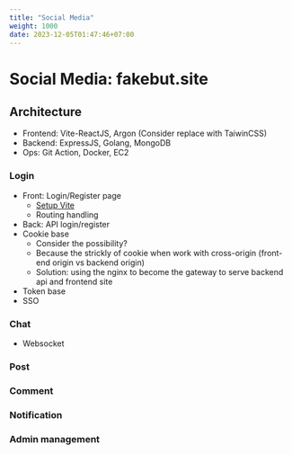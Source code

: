 ```yaml
---
title: "Social Media"
weight: 1000
date: 2023-12-05T01:47:46+07:00
---
```


# Social Media: fakebut.site

## Architecture

- Frontend: Vite-ReactJS, Argon (Consider replace with TaiwinCSS)
- Backend: ExpressJS, Golang, MongoDB
- Ops: Git Action, Docker, EC2

### Login

- Front: Login/Register page
  - [Setup Vite](https://vitejs.dev/guide/#scaffolding-your-first-vite-project)
  - Routing handling
- Back: API login/register
- Cookie base
  - Consider the possibility?
  - Because the strickly of cookie when work with cross-origin (front-end origin vs backend origin)
  - Solution: using the nginx to become the gateway to serve backend api and frontend site
- Token base
- SSO

### Chat

- Websocket

### Post

### Comment

### Notification

### Admin management
